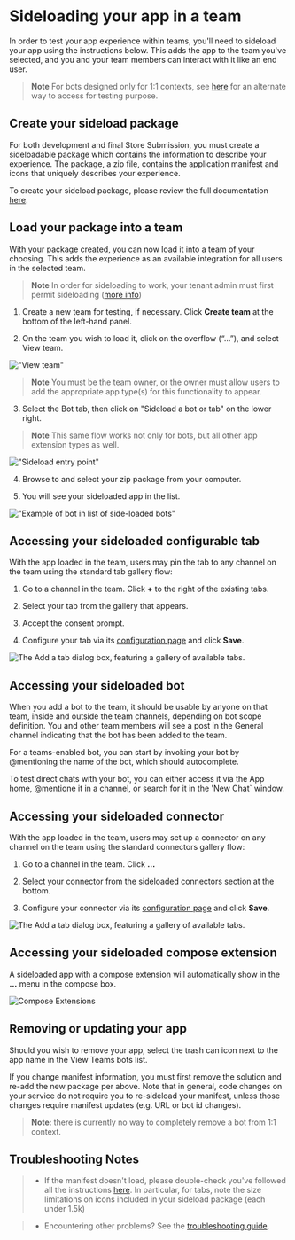 # Sideloading your app in a team

In order to test your app experience within teams, you'll need to sideload your app using the instructions below.  This adds the app to the team you've selected, and you and your team members can interact with it like an end user.

> **Note** For bots designed only for 1:1 contexts, see [here](botsadd.md) for an alternate way to access for testing purpose.

## Create your sideload package

For both development and final Store Submission, you must create a sideloadable package which contains the information to describe your experience.  The package, a zip file, contains the application manifest and icons that uniquely describes your experience.  

To create your sideload package, please review the full documentation [here](createpackage.md).

## Load your package into a team

With your package created, you can now load it into a team of your choosing.  This adds the experience as an available integration for all users in the selected team.

> **Note** In order for sideloading to work, your tenant admin must first permit sideloading ([more info](setup.md))

1.  Create a new team for testing, if necessary.  Click **Create team** at the bottom of the left-hand panel.

2.  On the team you wish to load it, click on the overflow (“…”), and select View team. 

   !["View team"](images/tab_view_team.png)

> **Note** You must be the team owner, or the owner must allow users to add the appropriate app type(s) for this functionality to appear.

3.	Select the Bot tab, then click on "Sideload a bot or tab" on the lower right.

> **Note** This same flow works not only for bots, but all other app extension types as well.

   !["Sideload entry point"](images/sideloadentrypoint.png)

4.	Browse to and select your zip package from your computer.

5.	You will see your sideloaded app in the list.

   !["Example of bot in list of side-loaded bots"](images/botinlist.jpg)


## Accessing your sideloaded configurable tab

With the app loaded in the team, users may pin the tab to any channel on the team using the standard tab gallery flow:

1. Go to a channel in the team.  Click **+** to the right of the existing tabs.

2. Select your tab from the gallery that appears.

3. Accept the consent prompt.

4. Configure your tab via its [configuration page](createconfigpage.md) and click **Save**. 

![The Add a tab dialog box, featuring a gallery of available tabs.](images/tab_gallery.png)


## Accessing your sideloaded bot
 
When you add a bot to the team, it should be usable by anyone on that team, inside and outside the team channels, depending on bot scope definition.  You and other team members will see a post in the General channel indicating that the bot has been added to the team.

For a teams-enabled bot, you can start by invoking your bot by @mentioning the name of the bot, which should autocomplete.

To test direct chats with your bot, you can either access it via the App home, @mentione it in a channel, or search for it in the 'New Chat` window. 

## Accessing your sideloaded connector

With the app loaded in the team, users may set up a connector on any channel on the team using the standard connectors gallery flow:

1. Go to a channel in the team.  Click **...**

2. Select your connector from the sideloaded connectors section at the bottom.

3. Configure your connector via its [configuration page](connectors.md) and click **Save**. 

![The Add a tab dialog box, featuring a gallery of available tabs.](images/connector_gallery.png)

## Accessing your sideloaded compose extension

A sideloaded app with a compose extension will automatically show in the **...** menu in the compose box.

![Compose Extensions](images/ComposeExtension/CESampleApp.png)

## Removing or updating your app

Should you wish to remove your app, select the trash can icon next to the app name in the View Teams bots list.  

If you change manifest information, you must first remove the solution and re-add the new package per above.  Note that in general, code changes on your service do not require you to re-sideload your manifest, unless those changes require manifest updates (e.g. URL or bot id changes). 

> **Note**: there is currently no way to completely remove a bot from 1:1 context.

## Troubleshooting Notes

> * If the manifest doesn't load, please double-check you've followed all the instructions [here](createpackage.md).  In particular, for tabs, note the size limitations on icons included in your sideload package (each under 1.5k)

> * Encountering other problems?  See the [troubleshooting guide](troubleshooting.md).